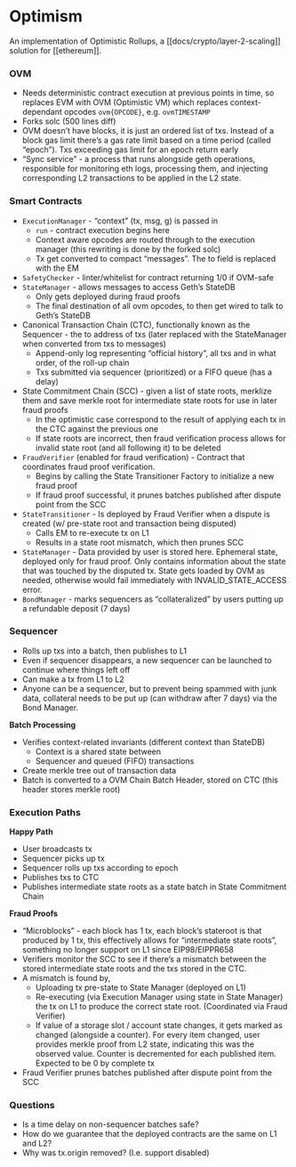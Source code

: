 # Optimism
An implementation of Optimistic Rollups, a [[docs/crypto/layer-2-scaling]] solution for [[ethereum]].

### OVM

* Needs deterministic contract execution at previous points in time, so replaces EVM with OVM (Optimistic VM) which replaces context-dependant opcodes `ovm{OPCODE}`, e.g. `ovmTIMESTAMP`
* Forks solc (500 lines diff)
* OVM doesn’t have blocks, it is just an ordered list of txs. Instead of a block gas limit there’s a gas rate limit based on a time period (called “epoch”). Txs exceeding gas limit for an epoch return early
* “Sync service” - a process that runs alongside geth operations, responsible for monitoring eth logs, processing them, and injecting corresponding L2 transactions to be applied in the L2 state.

### Smart Contracts

* `ExecutionManager` - “context” (tx, msg, g) is passed in
	* `run` - contract execution begins here
	* Context aware opcodes are routed through to the execution manager (this rewriting is done by the forked solc)
	* Tx get converted to compact “messages”. The to field is replaced with the EM
* `SafetyChecker` - linter/whitelist for contract returning 1/0 if OVM-safe
* `StateManager` - allows messages to access Geth’s StateDB
	* Only gets deployed during fraud proofs
	* The final destination of all ovm opcodes, to then get wired to talk to Geth’s StateDB
* Canonical Transaction Chain (CTC), functionally known as the Sequencer - the to address of txs (later replaced with the StateManager when converted from txs to messages)
	* Append-only log representing “official history”, all txs and in what order, of the roll-up chain
	* Txs submitted via sequencer (prioritized) or a FIFO queue (has a delay)
* State Commitment Chain (SCC) - given a list of state roots, merklize them and save merkle root for intermediate state roots for use in later fraud proofs
	* In the optimistic case correspond to the result of applying each tx in the CTC against the previous one
	* If state roots are incorrect, then fraud verification process allows for invalid state root (and all following it) to be deleted
* `FraudVerifier` (enabled for fraud verification) - Contract that coordinates fraud proof verification.
	* Begins by calling the State Transitioner Factory to initialize a new fraud proof
	* If fraud proof successful, it prunes batches published after dispute point from the SCC
* `StateTransitioner` - Is deployed by Fraud Verifier when a dispute is created (w/ pre-state root and transaction being disputed)
	* Calls EM to re-execute tx on L1
	* Results in a state root mismatch, which then prunes SCC
* `StateManager` - Data provided by user is stored here. Ephemeral state, deployed only for fraud proof. Only contains information about the state that was touched by the disputed tx. State gets loaded by OVM as needed, otherwise would fail immediately with INVALID_STATE_ACCESS error.
* `BondManager` - marks sequencers as “collateralized” by users putting up a refundable deposit (7 days)

### Sequencer

* Rolls up txs into a batch, then publishes to L1
* Even if sequencer disappears, a new sequencer can be launched to continue where things left off
* Can make a tx from L1 to L2
* Anyone can be a sequencer, but to prevent being spammed with junk data, collateral needs to be put up (can withdraw after 7 days) via the Bond Manager.

**Batch Processing**

* Verifies context-related invariants (different context than StateDB)
	* Context is a shared state between 
	* Sequencer and queued (FIFO) transactions
* Create merkle tree out of transaction data
* Batch is converted to a OVM Chain Batch Header, stored on CTC (this header stores merkle root)

### Execution Paths

**Happy Path**

* User broadcasts tx
* Sequencer picks up tx
* Sequencer rolls up txs according to epoch
* Publishes txs to CTC
* Publishes intermediate state roots as a state batch in State Commitment Chain

**Fraud Proofs**

* “Microblocks” - each block has 1 tx, each block’s stateroot is that produced by 1 tx, this effectively allows for “intermediate state roots”, something no longer support on L1 since EIP98/EIPPR658
* Verifiers monitor the SCC to see if there’s a mismatch between the stored intermediate state roots and the txs stored in the CTC.
* A mismatch is found by,
	* Uploading tx pre-state to State Manager (deployed on L1)
	* Re-executing (via Execution Manager using state in State Manager) the tx on L1 to produce the correct state root. (Coordinated via Fraud Verifier)
	* If value of a storage slot / account state changes, it gets marked as changed (alongside a counter). For every item changed, user provides merkle proof from L2 state, indicating this was the observed value. Counter is decremented for each published item. Expected to be 0 by complete tx
* Fraud Verifier prunes batches published after dispute point from the SCC

### Questions

* Is a time delay on non-sequencer batches safe?
* How do we guarantee that the deployed contracts are the same on L1 and L2?
* Why was tx.origin removed? (I.e. support disabled)